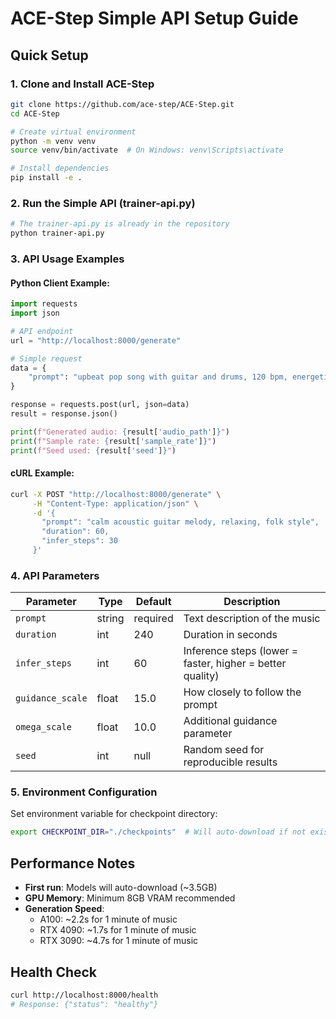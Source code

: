 # ACE-Step Simple API Setup Guide

## Quick Setup

### 1. Clone and Install ACE-Step
```bash
git clone https://github.com/ace-step/ACE-Step.git
cd ACE-Step

# Create virtual environment
python -m venv venv
source venv/bin/activate  # On Windows: venv\Scripts\activate

# Install dependencies
pip install -e .
```

### 2. Run the Simple API (trainer-api.py)
```bash
# The trainer-api.py is already in the repository
python trainer-api.py
```

### 3. API Usage Examples

#### Python Client Example:
```python
import requests
import json

# API endpoint
url = "http://localhost:8000/generate"

# Simple request
data = {
    "prompt": "upbeat pop song with guitar and drums, 120 bpm, energetic"
}

response = requests.post(url, json=data)
result = response.json()

print(f"Generated audio: {result['audio_path']}")
print(f"Sample rate: {result['sample_rate']}")
print(f"Seed used: {result['seed']}")
```

#### cURL Example:
```bash
curl -X POST "http://localhost:8000/generate" \
     -H "Content-Type: application/json" \
     -d '{
       "prompt": "calm acoustic guitar melody, relaxing, folk style",
       "duration": 60,
       "infer_steps": 30
     }'
```

### 4. API Parameters

| Parameter | Type | Default | Description |
|-----------|------|---------|-------------|
| `prompt` | string | required | Text description of the music |
| `duration` | int | 240 | Duration in seconds |
| `infer_steps` | int | 60 | Inference steps (lower = faster, higher = better quality) |
| `guidance_scale` | float | 15.0 | How closely to follow the prompt |
| `omega_scale` | float | 10.0 | Additional guidance parameter |
| `seed` | int | null | Random seed for reproducible results |

### 5. Environment Configuration

Set environment variable for checkpoint directory:
```bash
export CHECKPOINT_DIR="./checkpoints"  # Will auto-download if not exists
```

## Performance Notes

- **First run**: Models will auto-download (~3.5GB)
- **GPU Memory**: Minimum 8GB VRAM recommended
- **Generation Speed**: 
  - A100: ~2.2s for 1 minute of music
  - RTX 4090: ~1.7s for 1 minute of music
  - RTX 3090: ~4.7s for 1 minute of music

## Health Check

```bash
curl http://localhost:8000/health
# Response: {"status": "healthy"}
```
